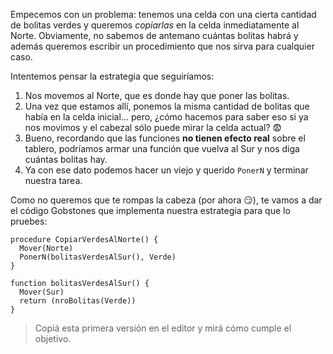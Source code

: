 Empecemos con un problema: tenemos una celda con una cierta cantidad de bolitas verdes y queremos _copiarlas_ en la celda inmediatamente al Norte. Obviamente, no sabemos de antemano cuántas bolitas habrá y además queremos escribir un procedimiento que nos sirva para cualquier caso.

Intentemos pensar la estrategia que seguiríamos:

1. Nos movemos al Norte, que es donde hay que poner las bolitas.
2. Una vez que estamos allí, ponemos la misma cantidad de bolitas que había en la celda inicial... pero, ¿cómo hacemos para saber eso si ya nos movimos y el cabezal sólo puede mirar la celda actual? :fearful:
3. Bueno, recordando que las funciones **no tienen efecto real** sobre el tablero, podríamos armar una función que vuelva al Sur y nos diga cuántas bolitas hay.
4. Ya con ese dato podemos hacer un viejo y querido `PonerN` y terminar nuestra tarea.

Como no queremos que te rompas la cabeza (por ahora :smirk:), te vamos a dar el código Gobstones que implementa nuestra estrategia para que lo pruebes:

```gobstones
procedure CopiarVerdesAlNorte() {
  Mover(Norte)
  PonerN(bolitasVerdesAlSur(), Verde)
}

function bolitasVerdesAlSur() {
  Mover(Sur)
  return (nroBolitas(Verde))
}
```

> Copiá esta primera versión en el editor y mirá cómo cumple el objetivo.